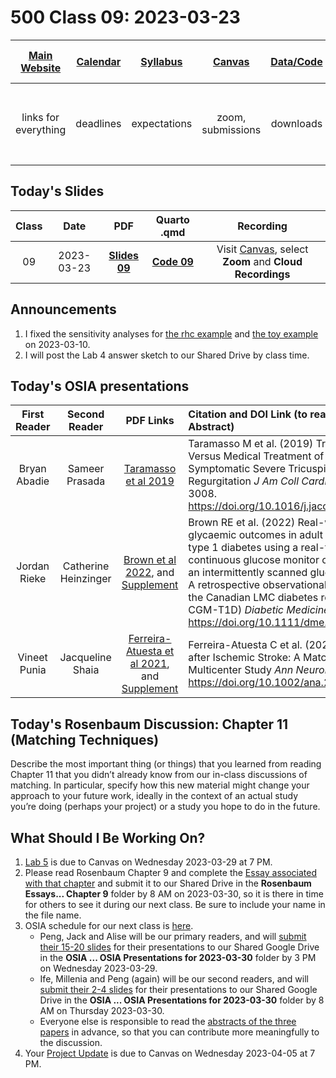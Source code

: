 # 500 Class 09: 2023-03-23

[Main Website](https://thomaselove.github.io/500-2023/) | [Calendar](https://thomaselove.github.io/500-2023/calendar.html) | [Syllabus](https://thomaselove.github.io/500-syllabus-2023) | [Canvas](https://canvas.case.edu) | [Data/Code](https://github.com/THOMASELOVE/500-data) |  [Sources](https://github.com/THOMASELOVE/500-classes-2023/tree/main/sources) | For help, email
:-----------: | :--------------: | :----------: | :---------: | :-------------: | :------: | :-----------: 
links for everything | deadlines | expectations | zoom, submissions | downloads | to read | `Thomas` dot `Love` at `case` dot `edu`

## Today's Slides

Class | Date | PDF | Quarto .qmd | Recording
:---: | :--------: | :------: | :------: | :-------------:
09 | 2023-03-23 | **[Slides 09](https://github.com/THOMASELOVE/500-slides-2023/blob/main/500_slides09.pdf)** | **[Code 09](https://github.com/THOMASELOVE/500-slides-2023/blob/main/500_slides09.qmd)** | Visit [Canvas](https://canvas.case.edu/), select **Zoom** and **Cloud Recordings**

## Announcements

1. I fixed the sensitivity analyses for [the rhc example](https://github.com/THOMASELOVE/500-data/tree/master/rhc) and [the toy example](https://github.com/THOMASELOVE/500-data/tree/master/toy) on 2023-03-10.
2. I will post the Lab 4 answer sketch to our Shared Drive by class time.

## Today's OSIA presentations

First Reader | Second Reader | PDF Links | Citation and DOI Link (to read the Abstract)
:-----------: | :-----------: | :---------: | :-------------------------------------------------------------------------
Bryan Abadie | Sameer Prasada | [Taramasso et al 2019](pdf/taramasso_2019.pdf) | Taramasso M et al. (2019) Transcatheter Versus Medical Treatment of Patients With Symptomatic Severe Tricuspid Regurgitation *J Am Coll Cardiol* 74: 2998-3008. https://doi.org/10.1016/j.jacc.2019.09.028
Jordan Rieke | Catherine Heinzinger | [Brown et al 2022](pdf/brown_2022.pdf), and [Supplement](pdf/brown_2022_supplement.pdf) | Brown RE et al. (2022) Real-world glycaemic outcomes in adult persons with type 1 diabetes using a real-time continuous glucose monitor compared to an intermittently scanned glucose monitor: A retrospective observational study from the Canadian LMC diabetes registry (REAL-CGM-T1D) *Diabetic Medicine* 39: e14937. https://doi.org/10.1111/dme.14937 
Vineet Punia | Jacqueline Shaia | [Ferreira-Atuesta et al 2021](pdf/ferreira-atuesta_2021.pdf), and [Supplement](pdf/ferreira-atuesta_2021_supplement.pdf) | Ferreira-Atuesta C et al. (2021) Seizures after Ischemic Stroke: A Matched Multicenter Study *Ann Neurol* 90: 808-20. https://doi.org/10.1002/ana.26212

## Today's Rosenbaum Discussion: Chapter 11 (Matching Techniques)

Describe the most important thing (or things) that you learned from reading Chapter 11 that you didn’t already know from our in-class discussions of matching. In particular, specify how this new material might change your approach to your future work, ideally in the context of an actual study you’re doing (perhaps your project) or a study you hope to do in the future.

## What Should I Be Working On?

1. [Lab 5](https://thomaselove.github.io/500-2023/lab4.html) is due to Canvas on Wednesday 2023-03-29 at 7 PM.
2. Please read Rosenbaum Chapter 9 and complete the [Essay associated with that chapter](https://thomaselove.github.io/500-2023/essays.html#prompt-for-chapter-9-sensitivity-to-bias) and submit it to our Shared Drive in the **Rosenbaum Essays... Chapter 9** folder by 8 AM on 2023-03-30, so it is there in time for others to see it during our next class. Be sure to include your name in the file name.
3. OSIA schedule for our next class is [here](https://github.com/THOMASELOVE/500-osia-2023/blob/main/claims.md#class-10-2023-03-30).
    - Peng, Jack and Alise will be our primary readers, and will [submit their 15-20 slides](https://thomaselove.github.io/500-2023/osia.html#for-the-primary-reviewer) for their presentations to our Shared Google Drive in the **OSIA ... OSIA Presentations for 2023-03-30** folder by 3 PM on Wednesday 2023-03-29. 
    - Ife, Millenia and Peng (again) will be our second readers, and will [submit their 2-4 slides](https://thomaselove.github.io/500-2023/osia.html#for-the-second-reviewer) for their presentations to our Shared Google Drive in the **OSIA ... OSIA Presentations for 2023-03-30** folder by 8 AM on Thursday 2023-03-30.
    - Everyone else is responsible to read the [abstracts of the three papers](https://github.com/THOMASELOVE/500-osia-2023/blob/main/claims.md#class-10-2023-03-30) in advance, so that you can contribute more meaningfully to the discussion. 
4. Your [Project Update](https://thomaselove.github.io/500-2023/proj500.html#the-project-update) is due to Canvas on Wednesday 2023-04-05 at 7 PM.
